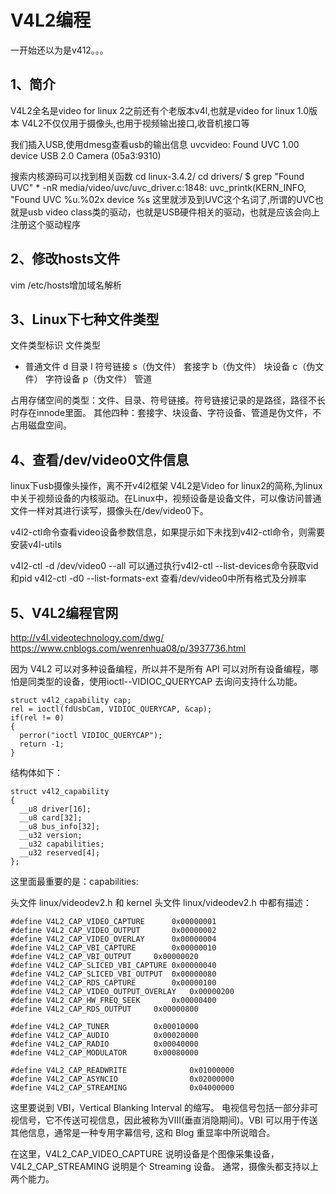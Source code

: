 # V4L2编程
一开始还以为是v412。。。

## 1、简介
V4L2全名是video for linux 2之前还有个老版本v4l,也就是video for linux 1.0版本
V4L2不仅仅用于摄像头,也用于视频输出接口,收音机接口等

我们插入USB,使用dmesg查看usb的输出信息
uvcvideo: Found UVC 1.00 device USB 2.0 Camera (05a3:9310)

搜索内核源码可以找到相关函数
cd linux-3.4.2/
cd drivers/
$ grep "Found UVC" *  -nR
media/video/uvc/uvc_driver.c:1848:      uvc_printk(KERN_INFO, "Found UVC %u.%02x device %s 
这里就涉及到UVC这个名词了,所谓的UVC也就是usb video class类的驱动，也就是USB硬件相关的驱动，也就是应该会向上注册这个驱动程序

## 2、修改hosts文件
vim /etc/hosts增加域名解析

## 3、Linux下七种文件类型

文件类型标识	文件类型
-	普通文件
d	目录
l  	符号链接
s（伪文件）	套接字
b（伪文件）	块设备
c（伪文件）	字符设备
p（伪文件）	管道

占用存储空间的类型：文件、目录、符号链接。符号链接记录的是路径，路径不长时存在innode里面。
其他四种：套接字、块设备、字符设备、管道是伪文件，不占用磁盘空间。

## 4、查看/dev/video0文件信息
linux下usb摄像头操作，离不开v4l2框架
V4L2是Video for linux2的简称,为linux中关于视频设备的内核驱动。在Linux中，视频设备是设备文件，可以像访问普通文件一样对其进行读写，摄像头在/dev/video0下。

v4l2-ctl命令查看video设备参数信息，如果提示如下未找到v4l2-ctl命令，则需要安装v4l-utils

v4l2-ctl -d  /dev/video0 --all
可以通过执行v4l2-ctl --list-devices命令获取vid和pid
v4l2-ctl -d0 --list-formats-ext    查看/dev/video0中所有格式及分辨率

## 5、V4L2编程官网
http://v4l.videotechnology.com/dwg/
https://www.cnblogs.com/wenrenhua08/p/3937736.html


因为 V4L2 可以对多种设备编程，所以并不是所有 API 可以对所有设备编程，哪怕是同类型的设备，使用ioctl--VIDIOC_QUERYCAP 去询问支持什么功能。
```
struct v4l2_capability cap;
rel = ioctl(fdUsbCam, VIDIOC_QUERYCAP, &cap);
if(rel != 0)
{
  perror("ioctl VIDIOC_QUERYCAP");
  return -1;
}
```
结构体如下：
```
struct v4l2_capability
{
  __u8 driver[16];
  __u8 card[32];
  __u8 bus_info[32];
  __u32 version;
  __u32 capabilities;
  __u32 reserved[4];
};
```
这里面最重要的是：capabilities:

头文件 linux/videodev2.h 和 kernel 头文件 linux/videodev2.h 中都有描述：
```
#define V4L2_CAP_VIDEO_CAPTURE		0x00000001  
#define V4L2_CAP_VIDEO_OUTPUT		0x00000002  
#define V4L2_CAP_VIDEO_OVERLAY		0x00000004  
#define V4L2_CAP_VBI_CAPTURE		0x00000010  
#define V4L2_CAP_VBI_OUTPUT		0x00000020  
#define V4L2_CAP_SLICED_VBI_CAPTURE	0x00000040  
#define V4L2_CAP_SLICED_VBI_OUTPUT	0x00000080  
#define V4L2_CAP_RDS_CAPTURE		0x00000100  
#define V4L2_CAP_VIDEO_OUTPUT_OVERLAY	0x00000200  
#define V4L2_CAP_HW_FREQ_SEEK		0x00000400  
#define V4L2_CAP_RDS_OUTPUT		0x00000800  

#define V4L2_CAP_TUNER			0x00010000  
#define V4L2_CAP_AUDIO			0x00020000  
#define V4L2_CAP_RADIO			0x00040000  
#define V4L2_CAP_MODULATOR		0x00080000  

#define V4L2_CAP_READWRITE              0x01000000  
#define V4L2_CAP_ASYNCIO                0x02000000  
#define V4L2_CAP_STREAMING              0x04000000  
```
这里要说到 VBI，Vertical Blanking Interval 的缩写。 电视信号包括一部分非可视信号，它不传送可视信息，因此被称为ⅦI(垂直消隐期间)。VBI 可以用于传送其他信息，通常是一种专用字幕信号, 这和 Blog 重显率中所说暗合。

在这里，V4L2_CAP_VIDEO_CAPTURE 说明设备是个图像采集设备，V4L2_CAP_STREAMING 说明是个 Streaming 设备。 通常，摄像头都支持以上两个能力。


